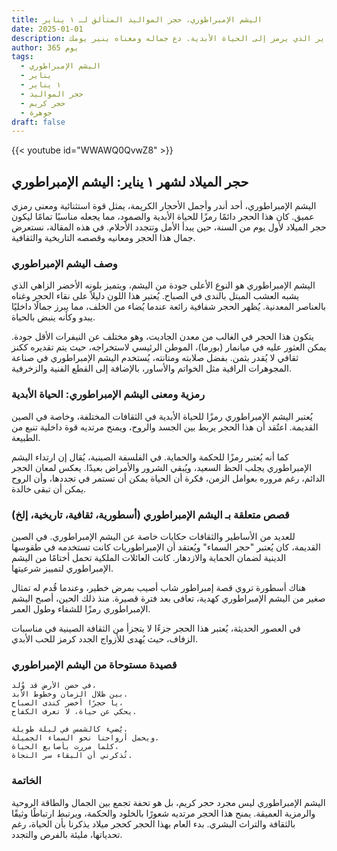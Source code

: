 ```yaml
---
title: اليشم الإمبراطوري، حجر المواليد المتألق لـ ١ يناير
date: 2025-01-01
description: اشعر بأهمية اليشم الإمبراطوري، حجر المواليد لـ ١ يناير الذي يرمز إلى الحياة الأبدية. دع جماله ومعناه ينير يومك.
author: 365 يوم
tags:
  - اليشم الإمبراطوري
  - يناير
  - ١ يناير
  - حجر المواليد
  - حجر كريم
  - جوهرة
draft: false
---
```


{{< youtube id="WWAWQ0QvwZ8" >}}

## حجر الميلاد لشهر ١ يناير: اليشم الإمبراطوري

اليشم الإمبراطوري، أحد أندر وأجمل الأحجار الكريمة، يمثل قوة استثنائية ومعنى رمزي عميق. كان هذا الحجر دائمًا رمزًا للحياة الأبدية والصمود، مما يجعله مناسبًا تمامًا ليكون حجر الميلاد لأول يوم من السنة، حين يبدأ الأمل وتتجدد الأحلام. في هذه المقالة، نستعرض جمال هذا الحجر ومعانيه وقصصه التاريخية والثقافية.

### وصف اليشم الإمبراطوري

اليشم الإمبراطوري هو النوع الأعلى جودة من اليشم، ويتميز بلونه الأخضر الزاهي الذي يشبه العشب المبتل بالندى في الصباح. يُعتبر هذا اللون دليلاً على نقاء الحجر وغناه بالعناصر المعدنية. يُظهر الحجر شفافية رائعة عندما يُضاء من الخلف، مما يبرز جمالًا داخليًا يبدو وكأنه ينبض بالحياة.

يتكون هذا الحجر في الغالب من معدن الجاديت، وهو مختلف عن النيفرات الأقل جودة. يمكن العثور عليه في ميانمار (بورما)، الموطن الرئيسي لاستخراجه، حيث يتم تقديره ككنز ثقافي لا يُقدر بثمن. بفضل صلابته ومتانته، يُستخدم اليشم الإمبراطوري في صناعة المجوهرات الراقية مثل الخواتم والأساور، بالإضافة إلى القطع الفنية والزخرفية.

### رمزية ومعنى اليشم الإمبراطوري: الحياة الأبدية

يُعتبر اليشم الإمبراطوري رمزًا للحياة الأبدية في الثقافات المختلفة، وخاصة في الصين القديمة. اعتُقد أن هذا الحجر يربط بين الجسد والروح، ويمنح مرتديه قوة داخلية تنبع من الطبيعة.

كما أنه يُعتبر رمزًا للحكمة والحماية. في الفلسفة الصينية، يُقال إن ارتداء اليشم الإمبراطوري يجلب الحظ السعيد، ويُبقي الشرور والأمراض بعيدًا. يعكس لمعان الحجر الدائم، رغم مروره بعوامل الزمن، فكرة أن الحياة يمكن أن تستمر في تجددها، وأن الروح يمكن أن تبقى خالدة.

### قصص متعلقة بـ اليشم الإمبراطوري (أسطورية، ثقافية، تاريخية، إلخ)

للعديد من الأساطير والثقافات حكايات خاصة عن اليشم الإمبراطوري. في الصين القديمة، كان يُعتبر "حجر السماء" ويُعتقد أن الإمبراطوريات كانت تستخدمه في طقوسها الدينية لضمان الحماية والازدهار. كانت العائلات الملكية تحمل أختامًا من اليشم الإمبراطوري لتمييز شرعيتها.

هناك أسطورة تروي قصة إمبراطور شاب أصيب بمرض خطير، وعندما قُدم له تمثال صغير من اليشم الإمبراطوري كهدية، تعافى بعد فترة قصيرة. منذ ذلك الحين، أصبح اليشم الإمبراطوري رمزًا للشفاء وطول العمر.

في العصور الحديثة، يُعتبر هذا الحجر جزءًا لا يتجزأ من الثقافة الصينية في مناسبات الزفاف، حيث يُهدى للأزواج الجدد كرمز للحب الأبدي.

### قصيدة مستوحاة من اليشم الإمبراطوري

```
في حضن الأرض قد وُلد،
بين ظلال الزمان وخطوط الأبد.
يا حجرًا أخضر كندى الصباح،
يحكي عن حياة، لا تعرف الكفاح.

يُضيء كالشمس في ليلة طويلة،
ويحمل أرواحنا نحو السماء الجميلة.
كلما مررت بأصابع الحياة،
تُذكرني أن البقاء سر النجاة.
```

### الخاتمة

اليشم الإمبراطوري ليس مجرد حجر كريم، بل هو تحفة تجمع بين الجمال والطاقة الروحية والرمزية العميقة. يمنح هذا الحجر مرتديه شعورًا بالخلود والحكمة، ويرتبط ارتباطًا وثيقًا بالثقافة والتراث البشري. بدء العام بهذا الحجر كحجر ميلاد يذكرنا بأن الحياة، رغم تحدياتها، مليئة بالفرص والتجدد.